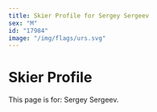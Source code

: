 ```yaml
---
title: Skier Profile for Sergey Sergeev
sex: "M"
id: "17984"
image: "/img/flags/urs.svg" 
---
```


# Skier Profile

This page is for: Sergey Sergeev.
    